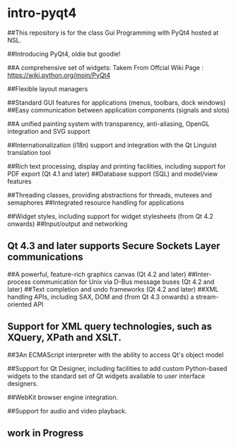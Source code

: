 # intro-pyqt4
##This repository is for the class Gui Programming with PyQt4 hosted at NSL.

##Introducing PyQt4, oldie but goodie!

##A comprehensive set of widgets: Takem From Offcial Wiki Page : https://wiki.python.org/moin/PyQt4

##Flexible layout managers

##Standard GUI features for applications (menus, toolbars, dock windows)
##Easy communication between application components (signals and slots)

##A unified painting system with transparency, anti-aliasing, OpenGL integration and SVG support

##Internationalization (i18n) support and integration with the Qt Linguist translation tool

##Rich text processing, display and printing facilities, including support for PDF export (Qt 4.1 and later)
##Database support (SQL) and model/view features

##Threading classes, providing abstractions for threads, mutexes and semaphores
##Integrated resource handling for applications

##Widget styles, including support for widget stylesheets (from Qt 4.2 onwards)
##Input/output and networking

##    Qt 4.3 and later supports Secure Sockets Layer communications

##A powerful, feature-rich graphics canvas (Qt 4.2 and later)
##Inter-process communication for Unix via D-Bus message buses (Qt 4.2 and later)
##Text completion and undo frameworks (Qt 4.2 and later)
##XML handling APIs, including SAX, DOM and (from Qt 4.3 onwards) a stream-oriented API

##    Support for XML query technologies, such as XQuery, XPath and XSLT.

##3An ECMAScript interpreter with the ability to access Qt's object model

##Support for Qt Designer, including facilities to add custom Python-based widgets to the standard set of Qt widgets available to user interface designers.

##WebKit browser engine integration.

##Support for audio and video playback.


## work in Progress
